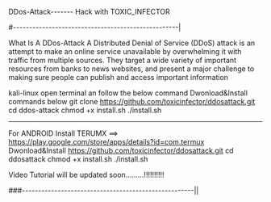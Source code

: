 
DDos-Attack------- Hack with TOXIC_INFECTOR

#---------------------------------------------------|

What Is A DDos-Attack
A Distributed Denial of Service (DDoS) attack is an attempt to make an online service unavailable
by overwhelming it with traffic from multiple sources. They target a wide variety of important resources from banks to news websites, and present a major challenge to making sure people can publish and access important information

kali-linux open terminal an follow the below command
Dwonload&Install commands below
git clone https://github.com/toxicinfector/ddosattack.git
cd ddos-attack
chmod +x install.sh
./install.sh

---------------------------------------------
For ANDROID
Install TERUMX ==> https://play.google.com/store/apps/details?id=com.termux
Dwonload&Install
https://github.com/toxicinfector/ddosattack.git
cd ddosattack
chmod +x install.sh
./install.sh

Video Tutorial
will be updated soon.........!!!!!!!!!!

###-----------------------------------------------------||
